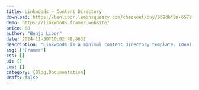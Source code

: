 ```yaml
---
title: Linkwoods — Content Directory
download: https://benlibor.lemonsqueezy.com/checkout/buy/959dbf9a-6578-4304-b62f-e443fe83c73c
demo: https://linkwoods.framer.website/
price: 60
author: "Benjo Libor"
date: 2024-11-30T10:02:48.863Z
description: "Linkwoods is a minimal content directory template. Ideal for writers, creators, curators, and other creatives."
ssg: ["Framer"]
css: []
ui: []
cms: []
category: [Blog,Documentation]
draft: false
---
```

